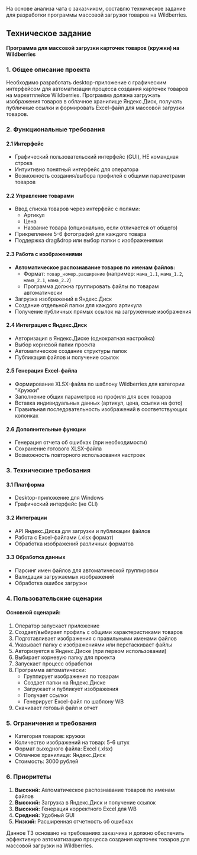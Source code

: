 На основе анализа чата с заказчиком, составлю техническое задание для разработки программы массовой загрузки товаров на Wildberries.

## Техническое задание
**Программа для массовой загрузки карточек товаров (кружки) на Wildberries**

### 1. Общее описание проекта
Необходимо разработать desktop-приложение с графическим интерфейсом для автоматизации процесса создания карточек товаров на маркетплейсе Wildberries. Программа должна загружать изображения товаров в облачное хранилище Яндекс.Диск, получать публичные ссылки и формировать Excel-файл для массовой загрузки товаров.

### 2. Функциональные требования

#### 2.1 Интерфейс
- Графический пользовательский интерфейс (GUI), НЕ командная строка
- Интуитивно понятный интерфейс для оператора
- Возможность создания/выбора профилей с общими параметрами товаров

#### 2.2 Управление товарами
- Ввод списка товаров через интерфейс с полями:
  - Артикул
  - Цена
  - Название товара (опционально, если отличается от общего)
- Прикрепление 5-6 фотографий для каждого товара
- Поддержка drag&drop или выбор папки с изображениями

#### 2.3 Работа с изображениями
- **Автоматическое распознавание товаров по именам файлов:**
  - Формат: `товар_номер.расширение` (например: `мама_1.1`, `мама_1.2`, `мама_2.1`, `мама_2.2`)
  - Программа должна группировать файлы по товарам автоматически
- Загрузка изображений в Яндекс.Диск
- Создание отдельной папки для каждого артикула
- Получение публичных прямых ссылок на загруженные изображения

#### 2.4 Интеграция с Яндекс.Диск
- Авторизация в Яндекс.Диске (однократная настройка)
- Выбор корневой папки проекта
- Автоматическое создание структуры папок
- Публикация файлов и получение ссылок

#### 2.5 Генерация Excel-файла
- Формирование XLSX-файла по шаблону Wildberries для категории "Кружки"
- Заполнение общих параметров из профиля для всех товаров
- Вставка индивидуальных данных (артикул, цена, ссылки на фото)
- Правильная последовательность изображений в соответствующих колонках

#### 2.6 Дополнительные функции
- Генерация отчета об ошибках (при необходимости)
- Сохранение готового XLSX-файла
- Возможность повторного использования настроек

### 3. Технические требования

#### 3.1 Платформа
- Desktop-приложение для Windows
- Графический интерфейс (не CLI)

#### 3.2 Интеграции
- API Яндекс.Диска для загрузки и публикации файлов
- Работа с Excel-файлами (.xlsx формат)
- Обработка изображений различных форматов

#### 3.3 Обработка данных
- Парсинг имен файлов для автоматической группировки
- Валидация загружаемых изображений
- Обработка ошибок загрузки

### 4. Пользовательские сценарии

#### Основной сценарий:
1. Оператор запускает приложение
2. Создает/выбирает профиль с общими характеристиками товаров
3. Подготавливает изображения с правильными именами файлов
4. Указывает папку с изображениями или перетаскивает файлы
5. Авторизуется в Яндекс.Диске (при первом использовании)
6. Выбирает корневую папку для проекта
7. Запускает процесс обработки
8. Программа автоматически:
   - Группирует изображения по товарам
   - Создает папки на Яндекс.Диске
   - Загружает и публикует изображения
   - Получает ссылки
   - Генерирует Excel-файл по шаблону WB
9. Скачивает готовый файл и отчет

### 5. Ограничения и требования
- Категория товаров: кружки
- Количество изображений на товар: 5-6 штук
- Формат выходного файла: Excel (.xlsx)
- Облачное хранилище: Яндекс.Диск
- Стоимость: 3000 рублей

### 6. Приоритеты
1. **Высокий:** Автоматическое распознавание товаров по именам файлов
2. **Высокий:** Загрузка в Яндекс.Диск и получение ссылок
3. **Высокий:** Генерация корректного Excel для WB
4. **Средний:** Удобный GUI
5. **Низкий:** Расширенная отчетность об ошибках

Данное ТЗ основано на требованиях заказчика и должно обеспечить эффективную автоматизацию процесса создания карточек товаров для массовой загрузки на Wildberries.